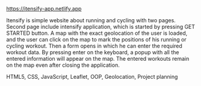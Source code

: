 https://itensify-app.netlify.app

Itensify is simple website about running and cycling with two pages. Second page include intensify application, which is started by pressing GET STARTED button. 
A map with the exact geolocation of the user is loaded, and the user can click on the map to mark the positions of his running or cycling workout. Then a form opens in which he can enter the required workout data. By pressing enter on the keyboard, a popup with all the entered information will appear on the map. The entered workouts remain on the map even after closing the application.


HTML5, CSS, JavaScript, Leaflet, 
OOP, Geolocation, Project planning
